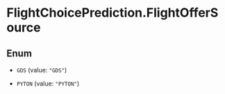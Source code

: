 # FlightChoicePrediction.FlightOfferSource

## Enum


* `GDS` (value: `"GDS"`)

* `PYTON` (value: `"PYTON"`)


